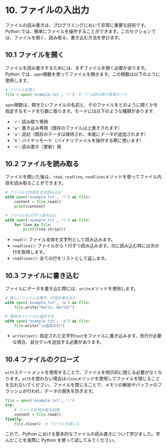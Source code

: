 # 10. ファイルの入出力

ファイルの読み書きは、プログラミングにおいて非常に重要な技術です。Python では、簡単にファイルを操作することができます。このセクションでは、ファイルを開く、読み取る、書き込む方法を学びます。

## 10.1 ファイルを開く

ファイルを読み書きするためには、まずファイルを開く必要があります。Python では、`open`関数を使ってファイルを開きます。この関数は以下のように使用します。

```python
# ファイルを開く
file = open('example.txt', 'r')  # 'r'は読み取り専用モード
```

`open`関数は、開きたいファイルの名前と、そのファイルをどのように開くかを指定するモードを引数に取ります。モードには以下のような種類があります:

- `'r'`: 読み取り専用
- `'w'`: 書き込み専用（既存のファイルは上書きされます）
- `'a'`: 追記（既存のデータは保持され、末尾にデータが追加されます）
- `'b'`: バイナリモード（バイナリファイルを操作する際に使います）
- `'+'`: 読み書き（更新）用

## 10.2 ファイルを読み取る

ファイルを開いた後は、`read`, `readline`, `readlines`メソッドを使ってファイル内容を読み取ることができます。

```python
# ファイルの内容を全文読み込む
with open('example.txt', 'r') as file:
    content = file.read()
    print(content)

# ファイルを1行ずつ読み込む
with open('example.txt', 'r') as file:
    for line in file:
        print(line.strip())
```

- `read()`: ファイル全体を文字列として読み込みます。
- `readline()`: ファイルから 1 行ずつ読み込みます。次に読み込む時には次の行を取得します。
- `readlines()`: 全ての行をリストとして返します。

## 10.3 ファイルに書き込む

ファイルにデータを書き込む際には、`write`メソッドを使用します。

```python
# 新しいファイルを開き、内容を書き込む
with open('example.txt', 'w') as file:
    file.write("Hello, World!")

# 既存のファイルに追記する
with open('example.txt', 'a') as file:
    file.write("\n追加の行")
```

- `write(text)`: 指定された文字列`text`をファイルに書き込みます。改行が必要な場合、自分で`\n`を追加する必要があります。

## 10.4 ファイルのクローズ

`with`ステートメントを使用することで、ファイルを明示的に閉じる必要がなくなります。`with`を使わない場合は`close`メソッドを使用してファイルを閉じることを忘れないでください。ファイルを閉じることで、メモリの解放やバッファのフラッシュが行われ、データの喪失を防ぎます。

```python
file = open('example.txt', 'r')
try:
    # ファイルを読み取る処理
    content = file.read()
finally:
    file.close()  # ファイルを閉じる
```

これで、Python における基本的なファイルの読み書きについて学びました。学んだことを実際に Python を使って試してみてください。
